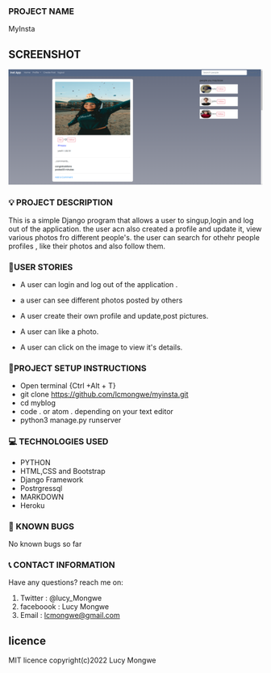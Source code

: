 ### PROJECT NAME

MyInsta


## SCREENSHOT

![MYPORTFOLIO](./instapp/static/images/instscreen.png)

### :bulb: PROJECT DESCRIPTION

This is a simple Django program that allows a user to singup,login and log out of the application. the user acn also created a profile and update it, view various photos fro different people's. the user can search for othehr people profiles , like their photos and also follow them.

### :pushpin:USER STORIES
- A user can login and log out of the application .
- a user can see different photos posted by others 
- A user create their own profile and update,post pictures.

- A user can like  a photo.
- A user can  click on the image to view it's details. 


### :pushpin:PROJECT SETUP INSTRUCTIONS

- Open terminal {Ctrl +Alt + T}
- git clone https://github.com/lcmongwe/myinsta.git
- cd myblog
- code . or atom . depending on your text editor
- python3 manage.py runserver

### :computer: TECHNOLOGIES USED

- PYTHON
- HTML,CSS and Bootstrap
- Django Framework
- Postrgressql
- MARKDOWN
- Heroku

### :pushpin: KNOWN BUGS
No known bugs so far

### :telephone_receiver: CONTACT INFORMATION

Have any questions? reach me on:

1. Twitter : @lucy_Mongwe
2. faceboook : Lucy Mongwe
3. Email : lcmongwe@gmail.com

## licence
MIT licence
copyright(c)2022 Lucy Mongwe
